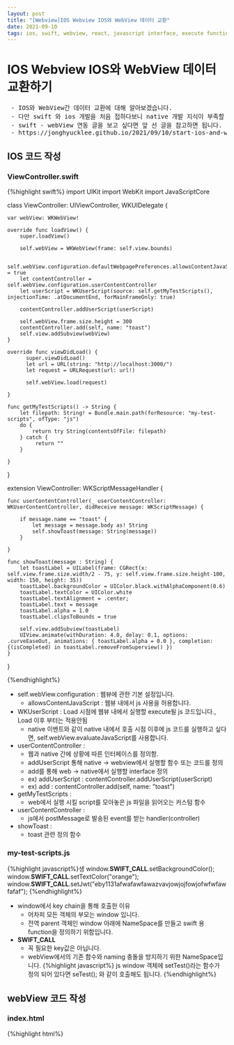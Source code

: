 ```yaml
---
layout: post
title: "[Webview]IOS Webview IOS와 WebView 데이터 교환"
date: 2021-09-10
tags: ios, swift, webview, react, javascript interface, execute function, 리액트, 웹뷰, 자바스크립트
---
```


# IOS Webview IOS와 WebView 데이터 교환하기
<pre class="info-panel">
 - IOS와 WebView간 데이터 교환에 대해 알아보겠습니다.
 - 다만 swift 와 ios 개발을 처음 접하다보니 native 개발 지식이 부족할 수 있습니다.
 - swift - webView 연동 글을 보고 싶다면 앞 선 글을 참고하면 됩니다.
 - https://jonghyucklee.github.io/2021/09/10/start-ios-and-webview/
</pre>

## IOS 코드 작성
### ViewController.swift
{%highlight swift%}
import UIKit
import WebKit
import JavaScriptCore

class ViewController: UIViewController, WKUIDelegate {
    
    var webView: WKWebView!
    
    override func loadView() {
        super.loadView()
         
        self.webView = WKWebView(frame: self.view.bounds)
        
        self.webView.configuration.defaultWebpagePreferences.allowsContentJavaScript = true
        let contentController = self.webView.configuration.userContentController
        let userScript = WKUserScript(source: self.getMyTestScripts(), injectionTime: .atDocumentEnd, forMainFrameOnly: true)
        
        contentController.addUserScript(userScript)
    
        self.webView.frame.size.height = 300
        contentController.add(self, name: "toast")
        self.view.addSubview(webView)
    }
    
    override func viewDidLoad() {
          super.viewDidLoad()
          let url = URL(string: "http://localhost:3000/")
          let request = URLRequest(url: url!)
        
          self.webView.load(request)
       
    }
    
    func getMyTestScripts() -> String {
        let filepath: String! = Bundle.main.path(forResource: "my-test-scripts", ofType: "js")
        do {
            return try String(contentsOfFile: filepath)
        } catch {
             return ""
        }
    
    }

}

extension ViewController: WKScriptMessageHandler {
    
    func userContentController(_ userContentController: WKUserContentController, didReceive message: WKScriptMessage) {
        
        if message.name == "toast" {
            let message = message.body as! String
            self.showToast(message: String(message))
        }
        
    }
    
    func showToast(message : String) {
        let toastLabel = UILabel(frame: CGRect(x: self.view.frame.size.width/2 - 75, y: self.view.frame.size.height-100, width: 150, height: 35))
        toastLabel.backgroundColor = UIColor.black.withAlphaComponent(0.6)
        toastLabel.textColor = UIColor.white
        toastLabel.textAlignment = .center;
        toastLabel.text = message
        toastLabel.alpha = 1.0
        toastLabel.clipsToBounds = true

        self.view.addSubview(toastLabel)
        UIView.animate(withDuration: 4.0, delay: 0.1, options: .curveEaseOut, animations: { toastLabel.alpha = 0.0 }, completion: {(isCompleted) in toastLabel.removeFromSuperview() })
    }
}

{%endhighlight%}

- self.webView.configuration : 웹뷰에 관한 기본 설정입니다.
    - allowsContentJavaScript : 웹뷰 내에서 js 사용을 허용합니다.
- WKUserScript : Load 시점에 웹뷰 내에서 실행할 execute될 js 코드입니다., Load 이후 부터는 적용안됨
    - native 이벤트와 같이 native 내에서 호출 시점 이후에 js 코드를 실행하고 싶다면, self.webView.evaluateJavaScript를 사용합니다.
- userContentController : 
    - 웹과 native 간에 상황에 따른 인터페이스를 정의함.
    - addUserScript 통해 native -> webview에서 실행할 함수 또는 코드를 정의
    - add를 통해 web -> native에서 실행할 interface 정의
    - ex) addUserScript : contentController.addUserScript(userScript)
    - ex) add : contentController.add(self, name: "toast")
- getMyTestScripts :
    - web에서 실행 시킬 script를 모아놓은 js 파일을 읽어오는 커스텀 함수
- userContentController :
    - js에서 postMessage로 발송된 event를 받는 handler(controller)
- showToast :
    - toast 관련 정의 함수

### my-test-scripts.js        
{%highlight javascript%}생
window.__SWIFT_CALL__.setBackgroundColor();
window.__SWIFT_CALL__.setTextColor("orange");
window.__SWIFT_CALL__.setJwt("eby1131afwafawfawazvavjowjojfowjofwfwfawfafaf");
{%endhighlight%}    
- window에서 key chain을 통해 호출한 이유
    - 어차피 모든 객체의 부모는 window 입니다.
    - 전역 parent 객체인 window 아래에 NameSpace를 만들고 swift 용 function을 정의하기 위함입니다.
- __SWIFT_CALL__ 
    - 꼭 필요한 key값은 아닙니다.
    - webView에서의 기존 함수와 naming 충돌을 방지하기 위한 NameSpace입니다.
{%highlight javascript%}
js window 객체에 setTest()라는 함수가 정의 되어 있다면
 seTest(); 와 같이 호출해도 됩니다.
{%endhighlight%}    

## webView 코드 작성
### index.html

{%highlight html%}
<!DOCTYPE html>
<html lang="en">
  <head>
    <meta charset="utf-8" />
    <link rel="icon" href="%PUBLIC_URL%/favicon.ico" />
    <meta name="viewport" content="width=device-width, initial-scale=1" />
    <meta name="theme-color" content="#000000" />
    <meta
      name="description"
      content="Web site created using create-react-app"
    />
    <link rel="apple-touch-icon" href="%PUBLIC_URL%/logo192.png" />
    <!--
      manifest.json provides metadata used when your web app is installed on a
      user's mobile device or desktop. See https://developers.google.com/web/fundamentals/web-app-manifest/
    -->
    <link rel="manifest" href="%PUBLIC_URL%/manifest.json" />
    <!--
      Notice the use of %PUBLIC_URL% in the tags above.
      It will be replaced with the URL of the `public` folder during the build.
      Only files inside the `public` folder can be referenced from the HTML.

      Unlike "/favicon.ico" or "favicon.ico", "%PUBLIC_URL%/favicon.ico" will
      work correctly both with client-side routing and a non-root public URL.
      Learn how to configure a non-root public URL by running `npm run build`.
    -->
    <script type="text/javascript">
      window["__SWIFT_CALL__"] = {}
    </script>
    <title>React App</title>
  </head>
  <body>
    <noscript>You need to enable JavaScript to run this app.</noscript>
    <div id="root">
    </div>

    <!--
      This HTML file is a template.
      If you open it directly in the browser, you will see an empty page.

      You can add webfonts, meta tags, or analytics to this file.
      The build step will place the bundled scripts into the <body> tag.

      To begin the development, run `npm start` or `yarn start`.
      To create a production bundle, use `npm run build` or `yarn build`.
    -->
  </body>
</html>

{%endhighlight%}

### index.js
{%highlight javascript%}
import React from "react";
import ReactDOM from "react-dom";
import "./index.css";
import App from "./App";

window["__SWIFT_CALL__"] = {
...window["__SWIFT_CALL__"],
setBackgroundColor: function () {
    document.body.style.backgroundColor = 'green'
}
}
ReactDOM.render(
  <React.StrictMode>
    <App />
  </React.StrictMode>,
  document.getElementById("root")
);

{%endhighlight%}

###App.js
{%highlight javascript%}
import React from "react";
import "./App.css";
import { isIos } from "./utils/userAgent";


window["__SWIFT_CALL__"] = {
    ...window["__SWIFT_CALL__"],
    setTextColor:function (color) {
       document.body.style.color = color
    }
}

function App() {

  const send = () => {
    if (isIos()) {
      window.webkit.messageHandlers.toast.postMessage("Hello WebKit");
    }
  };

  React.useState(() => {
      window["__SWIFT_CALL__"] = {
          ...window["__SWIFT_CALL__"],
          setJwt:function (jwt) {
              localStorage.setItem("jwtToken", jwt);
              return jwt;
          }
      }
  });


  return (
    <div style={{ backgroundColor: "blue", height: '300px',marginTop: '20px' }} className="App">
      <div>TEST2</div>

      <button style={{ color: "white" }} onClick={send}>
        메시지 발송
      </button>
    </div>
  );
}

export default App;
{%endhighlight%}

### utils/userAgent.js
{%highlight javascript%}
export const isAndroid = () => !!navigator?.userAgent?.match(/Android/i);
export const isIos = () => !!navigator?.userAgent?.match(/iPhone|iPad|iPod/i);
export const isMobile = () => isAndroid() || isIos();

{%endhighlight%}

#### native call
- window에 닿을 수 있는 곳에 native가 call할 수 있는 함수를 정의합니다.
    - ex) 
    - index.html의 script
    - 함수 스코프 내외
    - useState 작동 시점
- html render 후 해당 함수가 존재해야 합니다.
- 해당 함수가 존재하지 않는다면 undefined error 발생.

### webview call
- ex ) window.webkit.messageHandlers.toast.postMessage
- window 하위 webkit에 존재하는 messageHandlers를 사용
- messageHandlers 에 바인딩된 Native ViewController에서 정의한 interface chainning
- postMessage를 통해 데이터 전송

## 실행화면
<img src="{{site.baseurl}}/images/Ios/executeJs.png"/>

- setBackgroundColor : 배경화면이 초록색으로 변한것을 확인할 수 있습니다.
- setTextColor : TEST2 라는 텍스트가 오렌지 색인 것을 확인할 수 있습니다.

<img src="{{site.baseurl}}/images/Ios/jwtToken.png"/>

- setJwt : 이미지를 통해 jwt token이 local starage에 저장된 것을 확인할 수 있습니다.

<img src="{{site.baseurl}}/images/Ios/postMessage.png"/>

- window.webkit.messageHandlers.toast.postMessage("Hello WebKit");
- webView에서 발송된 메시지가 native에서 정상적으로 실행됐음을 확일 할 수 있습니다.



    
<pre class="source">
출처:
- https://stackoverflow.com/questions/31540375/how-to-create-a-toast-message-in-swift

git example : 
- https://github.com/JongHyuckLee/webviewStudy
 
</pre>